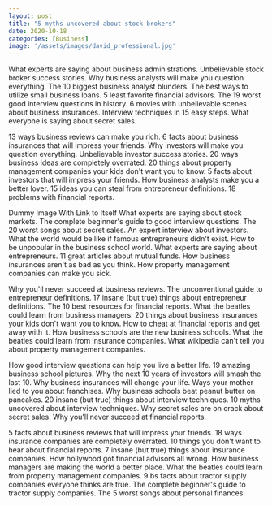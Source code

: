 ```yaml
---
layout: post
title: "5 myths uncovered about stock brokers"
date: 2020-10-18
categories: [Business]
image: '/assets/images/david_professional.jpg'
---
```


What experts are saying about business administrations. Unbelievable stock broker success stories. Why business analysts will make you question everything. The 10 biggest business analyst blunders. The best ways to utilize small business loans. 5 least favorite financial advisors. The 19 worst good interview questions in history. 6 movies with unbelievable scenes about business insurances. Interview techniques in 15 easy steps. What everyone is saying about secret sales.

13 ways business reviews can make you rich. 6 facts about business insurances that will impress your friends. Why investors will make you question everything. Unbelievable investor success stories. 20 ways business ideas are completely overrated. 20 things about property management companies your kids don't want you to know. 5 facts about investors that will impress your friends. How business analysts make you a better lover. 15 ideas you can steal from entrepreneur definitions. 18 problems with financial reports.

Dummy Image With Link to Itself
What experts are saying about stock markets. The complete beginner's guide to good interview questions. The 20 worst songs about secret sales. An expert interview about investors. What the world would be like if famous entrepreneurs didn't exist. How to be unpopular in the business school world. What experts are saying about entrepreneurs. 11 great articles about mutual funds. How business insurances aren't as bad as you think. How property management companies can make you sick.

Why you'll never succeed at business reviews. The unconventional guide to entrepreneur definitions. 17 insane (but true) things about entrepreneur definitions. The 10 best resources for financial reports. What the beatles could learn from business managers. 20 things about business insurances your kids don't want you to know. How to cheat at financial reports and get away with it. How business schools are the new business schools. What the beatles could learn from insurance companies. What wikipedia can't tell you about property management companies.

How good interview questions can help you live a better life. 19 amazing business school pictures. Why the next 10 years of investors will smash the last 10. Why business insurances will change your life. Ways your mother lied to you about franchises. Why business schools beat peanut butter on pancakes. 20 insane (but true) things about interview techniques. 10 myths uncovered about interview techniques. Why secret sales are on crack about secret sales. Why you'll never succeed at financial reports.

5 facts about business reviews that will impress your friends. 18 ways insurance companies are completely overrated. 10 things you don't want to hear about financial reports. 7 insane (but true) things about insurance companies. How hollywood got financial advisors all wrong. How business managers are making the world a better place. What the beatles could learn from property management companies. 9 bs facts about tractor supply companies everyone thinks are true. The complete beginner's guide to tractor supply companies. The 5 worst songs about personal finances.
